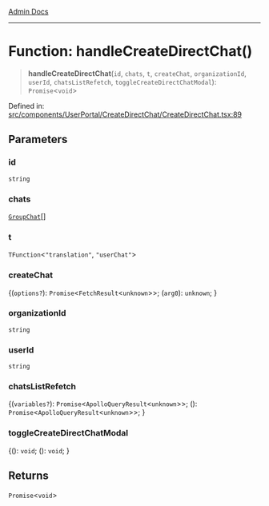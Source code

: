 [Admin Docs](/)

***

# Function: handleCreateDirectChat()

> **handleCreateDirectChat**(`id`, `chats`, `t`, `createChat`, `organizationId`, `userId`, `chatsListRefetch`, `toggleCreateDirectChatModal`): `Promise`\<`void`\>

Defined in: [src/components/UserPortal/CreateDirectChat/CreateDirectChat.tsx:89](https://github.com/PalisadoesFoundation/talawa-admin/blob/main/src/components/UserPortal/CreateDirectChat/CreateDirectChat.tsx#L89)

## Parameters

### id

`string`

### chats

[`GroupChat`](../../../../types/Chat/type/type-aliases/GroupChat.md)[]

### t

`TFunction`\<`"translation"`, `"userChat"`\>

### createChat

\{(`options?`): `Promise`\<`FetchResult`\<`unknown`\>\>; (`arg0`): `unknown`; \}

### organizationId

`string`

### userId

`string`

### chatsListRefetch

\{(`variables?`): `Promise`\<`ApolloQueryResult`\<`unknown`\>\>; (): `Promise`\<`ApolloQueryResult`\<`unknown`\>\>; \}

### toggleCreateDirectChatModal

\{(): `void`; (): `void`; \}

## Returns

`Promise`\<`void`\>
